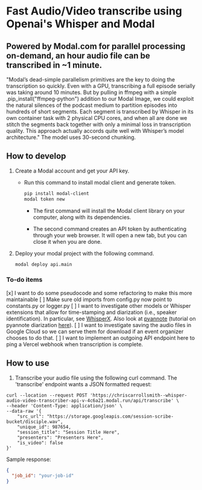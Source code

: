 # Fast Audio/Video transcribe using Openai's Whisper and Modal

## Powered by Modal.com for parallel processing on-demand, an hour audio file can be transcribed in ~1 minute.

"Modal’s dead-simple parallelism primitives are the key to doing the transcription so quickly. Even with a GPU, transcribing a full episode serially was taking around 10 minutes. But by pulling in ffmpeg with a simple .pip_install("ffmpeg-python") addition to our Modal Image, we could exploit the natural silences of the podcast medium to partition episodes into hundreds of short segments. Each segment is transcribed by Whisper in its own container task with 2 physical CPU cores, and when all are done we stitch the segments back together with only a minimal loss in transcription quality. This approach actually accords quite well with Whisper’s model architecture." The model uses 30-second chunking.

## How to develop

1. Create a Modal account and get your API key.

   - Run this command to install modal client and generate token.

     ```bash
     pip install modal-client
     modal token new
     ```

     - The first command will install the Modal client library on your computer, along with its dependencies.

     - The second command creates an API token by authenticating through your web browser. It will open a new tab, but you can close it when you are done.

2. Deploy your modal project with the following command.

   ```bash
   modal deploy api.main
   ```

### To-do items

[x] I want to do some pseudocode and some refactoring to make this more maintainable
[ ] Make sure old imports from config.py now point to constants.py or logger.py
[ ] I want to investigate other models or Whisper extensions that allow for time-stamping and diarization (i.e., speaker identification). In particular, see [WhisperX](https://github.com/m-bain/whisperX). Also look at [pyannote](https://github.com/pyannote/pyannote-audio) (tutorial on pyannote diarization [here](https://lablab.ai/t/whisper-transcription-and-speaker-identification)).
[ ] I want to investigate saving the audio files in Google Cloud so we can serve them for download if an event organizer chooses to do that.
[ ] I want to implement an outgoing API endpoint here to ping a Vercel webhook when transcription is complete.

## How to use

1. Transcribe your audio file using the following curl command. The 'transcribe' endpoint wants a JSON formatted request:

  ```curl
  curl --location --request POST 'https://chriscarrollsmith--whisper-audio-video-transcriber-api-v-4c6a21.modal.run/api/transcribe' \
  --header 'Content-Type: application/json' \
  --data-raw '{
      "src_url": "https://storage.googleapis.com/session-scribe-bucket/disciple.wav",
      "unique_id": 987654,
      "session_title": "Session Title Here",
      "presenters": "Presenters Here",
      "is_video": false
  }'
  ```

   Sample response:

   ```json
   {
     "job_id": "your-job-id"
   }
   ```
